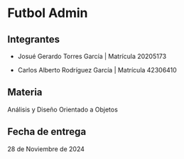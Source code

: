 # Futbol Admin

## Integrantes

- Josué Gerardo Torres García | Matrícula 20205173

- Carlos Alberto Rodríguez García | Matrícula 42306410

## Materia

Análisis y Diseño Orientado a Objetos

## Fecha de entrega

28 de Noviembre de 2024